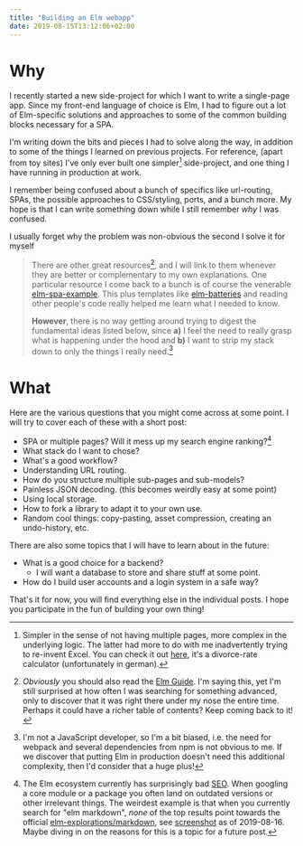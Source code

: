 ```yaml
---
title: "Building an Elm webapp"
date: 2019-08-15T13:12:06+02:00
---
```


# Why

I recently started a new side-project for which I want to write a single-page app. Since my front-end language of choice is Elm, I had to figure out a lot of Elm-specific solutions and approaches to some of the common building blocks necessary for a SPA.

I'm writing down the bits and pieces I had to solve along the way, in addition to some of the things I learned on previous projects. For reference, (apart from toy sites) I've only ever built one simpler[^1] side-project, and one thing I have running in production at work.

I remember being confused about a bunch of specifics like url-routing, SPAs, the possible approaches to CSS/styling, ports, and a bunch more. My hope is that I can write something down while I still remember _why_ I was confused.

I usually forget why the problem was non-obvious the second I solve it for myself

> There are other great resources[^2], and I will link to them whenever they are better or complementary to my own explanations. One particular resource I come back to a bunch is of course the venerable [elm-spa-example](https://github.com/rtfeldman/elm-spa-example). This plus templates like [elm-batteries](https://github.com/cedricss/elm-batteries) and reading other people's code really helped me learn what I needed to know.
>
> **However**, there is no way getting around trying to digest the fundamental ideas listed below, since **a)** I feel the need to really grasp what is happening under the hood and **b)** I want to strip my stack down to only the things I really need.[^3]

# What

Here are the various questions that you might come across at some point. I will try to cover each of these with a short post:

- SPA or multiple pages? Will it mess up my search engine ranking?[^4]
- What stack do I want to chose?
- What's a good workflow?
- Understanding URL routing.
- How do you structure multiple sub-pages and sub-models?
- Painless JSON decoding. (this becomes weirdly easy at some point)
- Using local storage.
- How to fork a library to adapt it to your own use.
- Random cool things: copy-pasting, asset compression, creating an undo-history, etc.

There are also some topics that I will have to learn about in the future:

- What is a good choice for a backend?
    - I will want a database to store and share stuff at some point.
- How do I build user accounts and a login system in a safe way?

That's it for now, you will find everything else in the individual posts. I hope you participate in the fun of building your own thing!


[^1]: Simpler in the sense of not having multiple pages, more complex in the underlying logic. The latter had more to do with me inadvertently trying to re-invent Excel. You can check it out [here](https://2mol.gitlab.io/urechner/), it's a divorce-rate calculator (unfortunately in german).

[^2]: *Obviously* you should also read the [Elm Guide](https://guide.elm-lang.org/). I'm saying this, yet I'm still surprised at how often I was searching for something advanced, only to discover that it was right there under my nose the entire time. Perhaps it could have a richer table of contents? Keep coming back to it!

[^3]: I'm not a JavaScript developer, so I'm a bit biased, i.e. the need for webpack and several dependencies from npm is not obvious to me. If we discover that putting Elm in production doesn't need this additional complexity, then I'd consider that a huge plus!

[^4]: The Elm ecosystem currently has surprisingly bad [SEO](https://en.wikipedia.org/wiki/Search_engine_optimization). When googling a core module or a package you often land on outdated versions or other irrelevant things. The weirdest example is that when you currently search for "elm markdown", _none_ of the top results point towards the official [elm-explorations/markdown](https://github.com/elm-explorations/markdown), see [screenshot](/images/elm-markdown-google.png) as of 2019-08-16. Maybe diving in on the reasons for this is a topic for a future post.
